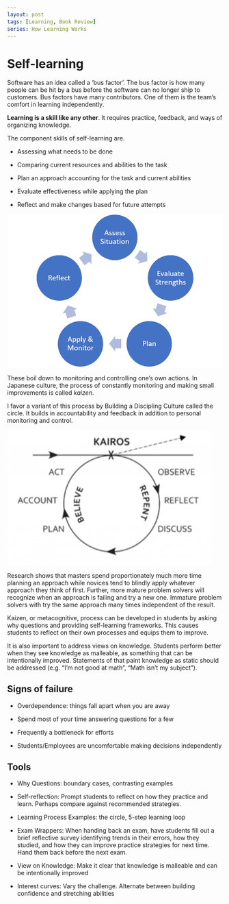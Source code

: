 ```yaml
---
layout: post
tags: [Learning, Book Review]
series: How Learning Works
---
```


# Self-learning

Software has an idea called a ‘bus factor’. The bus factor is how many
people can be hit by a bus before the software can no longer ship to customers. Bus
factors have many contributors. One of them is the team’s comfort in
learning independently.

**Learning is a skill like any other**. It requires practice, feedback, and ways of organizing knowledge.

The component skills of self-learning are.

  - Assessing what needs to be done

  - Comparing current resources and abilities to the task

  - Plan an approach accounting for the task and current abilities

  - Evaluate effectiveness while applying the plan

  - Reflect and make changes based for future attempts

![self learning cycle](../../post-media/How-Learning-Works/self-learning-cycle.png)

These boil down to monitoring and controlling one’s own actions. In
Japanese culture, the process of constantly monitoring and making small
improvements is called *kaizen*.

I favor a variant of this process by Building a Discipling Culture
called the circle. It builds in accountability and feedback in addition
to personal monitoring and control.

![kairos circle](../../post-media/How-Learning-Works/kairos.png)

Research shows that masters spend proportionately much more time
planning an approach while novices tend to blindly apply whatever
approach they think of first. Further, more mature problem solvers will
recognize when an approach is failing and try a new one. Immature
problem solvers with try the same approach many times independent of the
result.

Kaizen, or metacognitive, process can be developed in students by asking
why questions and providing self-learning frameworks. This causes
students to reflect on their own processes and equips them to improve.

It is also important to address views on knowledge. Students perform
better when they see knowledge as malleable, as something that can be
intentionally improved. Statements of that paint knowledge as static
should be addressed (e.g. “I’m not good at math”, “Math isn’t my
subject”).

## Signs of failure 

  - Overdependence: things fall apart when you are away

  - Spend most of your time answering questions for a few

  - Frequently a bottleneck for efforts

  - Students/Employees are uncomfortable making decisions independently

## Tools

  - Why Questions: boundary cases, contrasting examples

  - Self-reflection: Prompt students to reflect on how they practice and
    learn. Perhaps compare against recommended strategies.

  - Learning Process Examples: the circle, 5-step learning loop

  - Exam Wrappers: When handing back an exam, have students fill out a
    brief reflective survey identifying trends in their errors, how they
    studied, and how they can improve practice strategies for next time.
    Hand them back before the next exam.

  - View on Knowledge: Make it clear that knowledge is malleable and can
    be intentionally improved

  - Interest curves: Vary the challenge. Alternate between building
    confidence and stretching abilities
